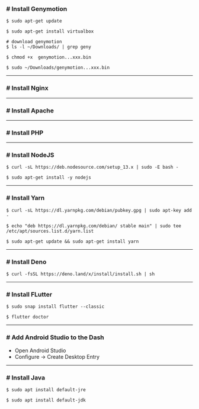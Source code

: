 ### # Install Genymotion

```
$ sudo apt-get update

$ sudo apt-get install virtualbox

# download genymotion
$ ls -l ~/Downloads/ | grep geny

$ chmod +x  genymotion...xxx.bin

$ sudo ~/Downloads/genymotion...xxx.bin
```

<hr>

### # Install Nginx

<hr>

### # Install Apache

<hr>

### # Install PHP

<hr>

### # Install NodeJS

```
$ curl -sL https://deb.nodesource.com/setup_13.x | sudo -E bash -

$ sudo apt-get install -y nodejs
```

<hr>

### # Install Yarn

```
$ curl -sL https://dl.yarnpkg.com/debian/pubkey.gpg | sudo apt-key add -

$ echo "deb https://dl.yarnpkg.com/debian/ stable main" | sudo tee /etc/apt/sources.list.d/yarn.list

$ sudo apt-get update && sudo apt-get install yarn
```

<hr>

### # Install Deno

```
$ curl -fsSL https://deno.land/x/install/install.sh | sh
```

<hr>

### # Install FLutter

```
$ sudo snap install flutter --classic

$ flutter doctor
```

<hr>

### # Add Android Studio to the Dash

- Open Android Studio
- Configure -> Create Desktop Entry

<hr>

### # Install Java

```
$ sudo apt install default-jre

$ sudo apt install default-jdk
```
